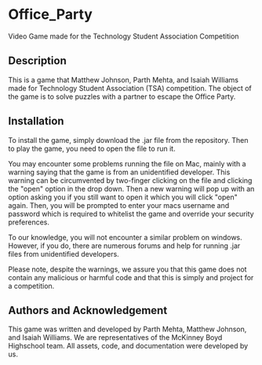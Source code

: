 # Office_Party
Video Game made for the Technology Student Association Competition

## Description
This is a game that Matthew Johnson, Parth Mehta, and Isaiah Williams made for Technology Student Association (TSA) competition. The object of the game is to solve puzzles with a partner to escape the Office Party.

## Installation
To install the game, simply download the .jar file from the repository. Then to play the game, you need to open the file to run it.

You may encounter some problems running the file on Mac, mainly with a warning saying that the game is from an unidentified developer. This warning can be circumvented by two-finger clicking on the file and clicking the "open" option in the drop down. Then a new warning will pop up with an option asking you if you still want to open it which you will click "open" again. Then, you will be prompted to enter your macs username and password which is required to whitelist the game and override your security preferences. 

To our knowledge, you will not encounter a similar problem on windows. However, if you do, there are numerous forums and help for running .jar files from unidentified developers. 

Please note, despite the warnings, we assure you that this game does not contain any malicious or harmful code and that this is simply and project for a competition.

## Authors and Acknowledgement
This game was written and developed by Parth Mehta, Matthew Johnson, and Isaiah Williams. We are representatives of the McKinney Boyd Highschool team. All assets, code, and documentation were developed by us.
